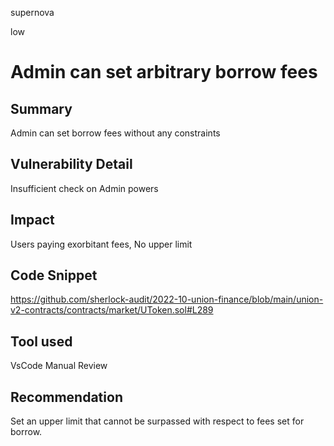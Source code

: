supernova

low

# Admin can set arbitrary borrow fees

## Summary
Admin can set borrow fees without any constraints

## Vulnerability Detail
Insufficient check on Admin powers

## Impact
Users paying exorbitant fees, No upper limit
## Code Snippet
https://github.com/sherlock-audit/2022-10-union-finance/blob/main/union-v2-contracts/contracts/market/UToken.sol#L289
## Tool used
VsCode
Manual Review

## Recommendation
Set an upper limit that cannot be surpassed with respect to fees set for borrow.